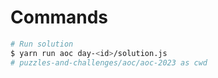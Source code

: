 # Commands

```bash
# Run solution
$ yarn run aoc day-<id>/solution.js
# puzzles-and-challenges/aoc/aoc-2023 as cwd
```
